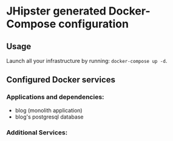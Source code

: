 # JHipster generated Docker-Compose configuration

## Usage

Launch all your infrastructure by running: `docker-compose up -d`.

## Configured Docker services

### Applications and dependencies:

- blog (monolith application)
- blog's postgresql database

### Additional Services:
